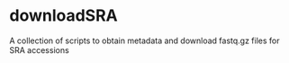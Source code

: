 # downloadSRA
A collection of scripts to obtain metadata and download fastq.gz files for SRA accessions
